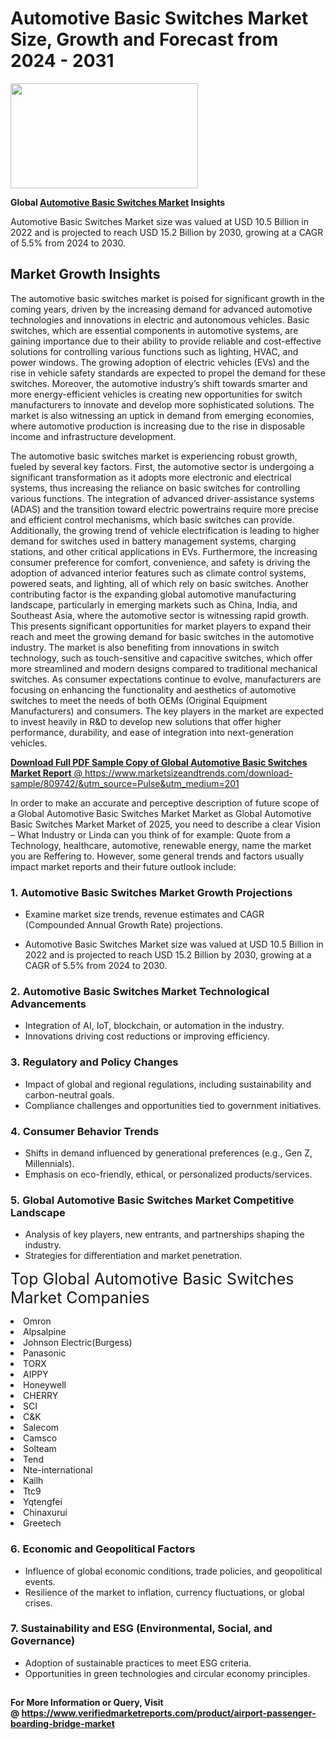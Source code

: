 <H1>Automotive Basic Switches Market Size, Growth and Forecast from 2024 - 2031</H1><img class="aligncenter size-medium wp-image-584254" src="https://thirdeyenews.in/wp-content/uploads/2024/09/Global-Market-Research-300x168.jpeg" alt="" width="300" height="168" /><p><strong>Global&nbsp;<a href="https://www.marketsizeandtrends.com/download-sample/809742/&amp;utm_source=Pulse&amp;utm_medium=201">Automotive Basic Switches Market</a> Insights</strong></p><p>Automotive Basic Switches Market size was valued at USD 10.5 Billion in 2022 and is projected to reach USD 15.2 Billion by 2030, growing at a CAGR of 5.5% from 2024 to 2030.</p><p><h2>Market Growth Insights</h2> <p>The automotive basic switches market is poised for significant growth in the coming years, driven by the increasing demand for advanced automotive technologies and innovations in electric and autonomous vehicles. Basic switches, which are essential components in automotive systems, are gaining importance due to their ability to provide reliable and cost-effective solutions for controlling various functions such as lighting, HVAC, and power windows. The growing adoption of electric vehicles (EVs) and the rise in vehicle safety standards are expected to propel the demand for these switches. Moreover, the automotive industry’s shift towards smarter and more energy-efficient vehicles is creating new opportunities for switch manufacturers to innovate and develop more sophisticated solutions. The market is also witnessing an uptick in demand from emerging economies, where automotive production is increasing due to the rise in disposable income and infrastructure development.</p> <p><a href="#download-sample"></a></p> <p>The automotive basic switches market is experiencing robust growth, fueled by several key factors. First, the automotive sector is undergoing a significant transformation as it adopts more electronic and electrical systems, thus increasing the reliance on basic switches for controlling various functions. The integration of advanced driver-assistance systems (ADAS) and the transition toward electric powertrains require more precise and efficient control mechanisms, which basic switches can provide. Additionally, the growing trend of vehicle electrification is leading to higher demand for switches used in battery management systems, charging stations, and other critical applications in EVs. Furthermore, the increasing consumer preference for comfort, convenience, and safety is driving the adoption of advanced interior features such as climate control systems, powered seats, and lighting, all of which rely on basic switches. Another contributing factor is the expanding global automotive manufacturing landscape, particularly in emerging markets such as China, India, and Southeast Asia, where the automotive sector is witnessing rapid growth. This presents significant opportunities for market players to expand their reach and meet the growing demand for basic switches in the automotive industry. The market is also benefiting from innovations in switch technology, such as touch-sensitive and capacitive switches, which offer more streamlined and modern designs compared to traditional mechanical switches. As consumer expectations continue to evolve, manufacturers are focusing on enhancing the functionality and aesthetics of automotive switches to meet the needs of both OEMs (Original Equipment Manufacturers) and consumers. The key players in the market are expected to invest heavily in R&D to develop new solutions that offer higher performance, durability, and ease of integration into next-generation vehicles.</p> <p><a href="#get-more"></p><p><span class=""><strong>Download Full PDF Sample Copy of Global Automotive Basic Switches Market Report</strong> @ <a href="https://www.marketsizeandtrends.com/download-sample/809742/&amp;utm_source=Pulse&amp;utm_medium=201" target="_blank">https://www.marketsizeandtrends.com/download-sample/809742/&amp;utm_source=Pulse&amp;utm_medium=201</a></span></p><p>In order to make an accurate and perceptive description of future scope of a Global&nbsp;Automotive Basic Switches Market Market as Global&nbsp;Automotive Basic Switches Market Market of 2025, you need to describe a clear Vision &ndash; What Industry or Linda can you think of for example: Quote from a Technology, healthcare, automotive, renewable energy, name the market you are Reffering to. However, some general trends and factors usually impact market reports and their future outlook include:</p><h3>1.&nbsp;<strong>Automotive Basic Switches Market Growth Projections</strong></h3><ul><li>Examine market size trends, revenue estimates and CAGR (Compounded Annual Growth Rate) projections.</li><li><p>Automotive Basic Switches Market size was valued at USD 10.5 Billion in 2022 and is projected to reach USD 15.2 Billion by 2030, growing at a CAGR of 5.5% from 2024 to 2030.</p></li></ul><h3>2.&nbsp;<strong>Automotive Basic Switches Market Technological Advancements</strong></h3><ul><li>Integration of AI, IoT, blockchain, or automation in the industry.</li><li>Innovations driving cost reductions or improving efficiency.</li></ul><h3>3.&nbsp;<strong>Regulatory and Policy Changes</strong></h3><ul><li>Impact of global and regional regulations, including sustainability and carbon-neutral goals.</li><li>Compliance challenges and opportunities tied to government initiatives.</li></ul><h3>4.&nbsp;<strong>Consumer Behavior Trends</strong></h3><ul><li>Shifts in demand influenced by generational preferences (e.g., Gen Z, Millennials).</li><li>Emphasis on eco-friendly, ethical, or personalized products/services.</li></ul><h3>5.&nbsp;<strong>Global Automotive Basic Switches Market Competitive Landscape</strong></h3><ul><li>Analysis of key players, new entrants, and partnerships shaping the industry.</li><li>Strategies for differentiation and market penetration.</li></ul><p data-pm-slice="1 1 []"><span style="color: inherit; font-family: inherit; font-size: 25px;">Top Global Automotive Basic Switches Market Companies</span></p><div class="" data-test-id=""><p><li>Omron</li><li> Alpsalpine</li><li> Johnson Electric(Burgess)</li><li> Panasonic</li><li> TORX</li><li> AIPPY</li><li> Honeywell</li><li> CHERRY</li><li> SCI</li><li> C&K</li><li> Salecom</li><li> Camsco</li><li> Solteam</li><li> Tend</li><li> Nte-international</li><li> Kailh</li><li> Ttc9</li><li> Yqtengfei</li><li> Chinaxurui</li><li> Greetech</li></p></div><h3>6.&nbsp;<strong>Economic and Geopolitical Factors</strong></h3><ul><li>Influence of global economic conditions, trade policies, and geopolitical events.</li><li>Resilience of the market to inflation, currency fluctuations, or global crises.</li></ul><h3>7.&nbsp;<strong>Sustainability and ESG (Environmental, Social, and Governance)</strong></h3><ul><li>Adoption of sustainable practices to meet ESG criteria.</li><li>Opportunities in green technologies and circular economy principles.</li></ul><h2><strong style="font-size: 14px;">For More Information or Query, Visit @&nbsp;</strong><a style="background-color: #ffffff; font-size: 14px;" href="https://www.marketsizeandtrends.com/report/automotive-basic-switches-market/" target="_blank">https://www.verifiedmarketreports.com/product/airport-passenger-boarding-bridge-market</a></h2>

